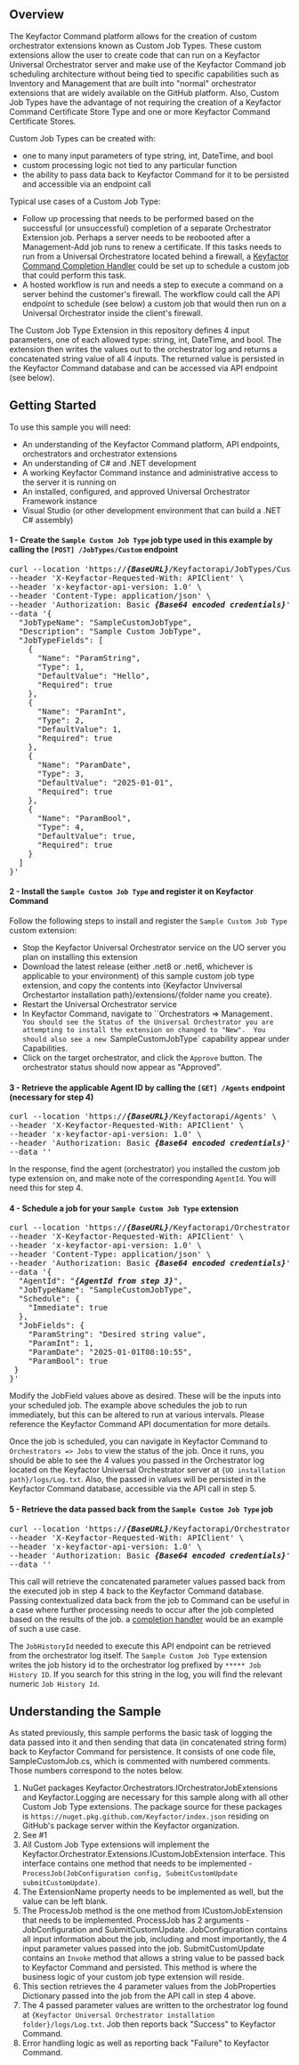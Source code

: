 ## Overview

The Keyfactor Command platform allows for the creation of custom orchestrator extensions known as Custom Job Types.  These custom extensions allow the user to create code that can run on a Keyfactor Universal Orchestrator server and make use of the Keyfactor Command job scheduling architecture without being tied to specific capabilities such as Inventory and Management that are built into "normal" orchestrator extensions that are widely available on the GitHub platform.  Also, Custom Job Types have the advantage of not requiring the creation of a Keyfactor Command Certificate Store Type and one or more Keyfactor Command Certificate Stores.

Custom Job Types can be created with:
- one to many input parameters of type string, int, DateTime, and bool
- custom processing logic not tied to any particular function
- the ability to pass data back to Keyfactor Command for it to be persisted and accessible via an endpoint call

Typical use cases of a Custom Job Type:
- Follow up processing that needs to be performed based on the successful (or unsuccessful) completion of a separate Orchestrator Extension job.  Perhaps a server needs to be reobooted after a Management-Add job runs to renew a certificate.  If this tasks needs to run from a Universal Orchestratore located behind a firewall, a [Keyfactor Command Completion Handler](https://github.com/Keyfactor/keyfactor-sample-jobcompletionhandler) could be set up to schedule a custom job that could perform this task.
- A hosted workflow is run and needs a step to execute a command on a server behind the customer's firewall.  The workflow could call the API endpoint to schedule (see below) a custom job that would then run on a Universal Orchestrator inside the client's firewall.


The Custom Job Type Extension in this repository defines 4 input parameters, one of each allowed type: string, int, DateTime, and bool.  The extension then writes the values out to the orchestrator log and returns a concatenated string value of all 4 inputs.  The returned value is persisted in the Keyfactor Command database and can be accessed via API endpoint (see below).


## Getting Started

To use this sample you will need:
- An understanding of the Keyfactor Command platform, API endpoints, orchestrators and orchestrator extensions
- An understanding of C# and .NET development
- A working Keyfactor Command instance and administrative access to the server it is running on
- An installed, configured, and approved Universal Orchestrator Framework instance
- Visual Studio (or other development environment that can build a .NET C# assembly)

#### 1 - Create the `Sample Custom Job Type` job type used in this example by calling the `[POST] /JobTypes/Custom` endpoint
<pre>
curl --location 'https://<b><i>{BaseURL}</b></i>/Keyfactorapi/JobTypes/Custom' \
--header 'X-Keyfactor-Requested-With: APIClient' \
--header 'x-keyfactor-api-version: 1.0' \
--header 'Content-Type: application/json' \
--header 'Authorization: Basic <b><i>{Base64 encoded credentials}</b></i>' \
--data '{
  "JobTypeName": "SampleCustomJobType",
  "Description": "Sample Custom JobType",
  "JobTypeFields": [
    {
      "Name": "ParamString",
      "Type": 1,
      "DefaultValue": "Hello",
      "Required": true
    },
    {
      "Name": "ParamInt",
      "Type": 2,
      "DefaultValue": 1,
      "Required": true
    }, 
    {
      "Name": "ParamDate",
      "Type": 3,
      "DefaultValue": "2025-01-01",
      "Required": true
    }, 
    {
      "Name": "ParamBool",
      "Type": 4,
      "DefaultValue": true,
      "Required": true
    }
  ]
}'
</pre>

#### 2 - Install the `Sample Custom Job Type` and register it on Keyfactor Command
Follow the following steps to install and register the `Sample Custom Job Type` custom extension:
- Stop the Keyfactor Universal Orchestrator service on the UO server you plan on installing this extension
- Download the latest release (either .net8 or .net6, whichever is applicable to your environment) of this sample custom job type extension, and copy the contents into {Keyfactor Unviversal Orchestartor installation path}/extensions/{folder name you create}.
- Restart the Universal Orchestrator service
- In Keyfactor Command, navigate to ``Orchestrators => Management`.  You should see the Status of the Universal Orchestrator you are attempting to install the extension on changed to "New".  You should also see a new `SampleCustomJobType` capability appear under Capabilities.
- Click on the target orchestrator, and click the `Approve` button.  The orchestrator status should now appear as "Approved".

#### 3 - Retrieve the applicable Agent ID by calling the `[GET] /Agents` endpoint (necessary for step 4)
<pre>
curl --location 'https://<b><i>{BaseURL}</b></i>/Keyfactorapi/Agents' \
--header 'X-Keyfactor-Requested-With: APIClient' \
--header 'x-keyfactor-api-version: 1.0' \
--header 'Authorization: Basic <b><i>{Base64 encoded credentials}</b></i>' \
--data ''
</pre>

In the response, find the agent (orchestrator) you installed the custom job type extension on, and make note of the corresponding `AgentId`.  You will need this for step 4.

#### 4 - Schedule a job for your `Sample Custom Job Type` extension
<pre>
curl --location 'https://<b><i>{BaseURL}</b></i>/Keyfactorapi/OrchestratorJobs/Custom' \
--header 'X-Keyfactor-Requested-With: APIClient' \
--header 'x-keyfactor-api-version: 1.0' \
--header 'Content-Type: application/json' \
--header 'Authorization: Basic <b><i>{Base64 encoded credentials}</b></i>' \
--data '{
  "AgentId": "<b><i>{AgentId from step 3}</b></i>",
  "JobTypeName": "SampleCustomJobType",
  "Schedule": {
    "Immediate": true
  },
  "JobFields": {
    "ParamString": "Desired string value",
    "ParamInt": 1,
    "ParamDate": "2025-01-01T08:10:55",
    "ParamBool": true
 }
}'
</pre>

Modify the JobField values above as desired.  These will be the inputs into your scheduled job.  The example above schedules the job to run immediately, but this can be altered to run at various intervals.  Please reference the Keyfactor Command API documentation for more details.

Once the job is scheduled, you can navigate in Keyfactor Command to `Orchestrators => Jobs` to view the status of the job.  Once it runs, you should be able to see the 4 values you passed in the Orchestrator log located on the Keyfactor Universal Orchestrator server at `{UO installation path}/logs/Log.txt`.  Also, the passed in values will be persisted in the Keyfactor Command database, accessible via the API call in step 5.

#### 5 - Retrieve the data passed back from the `Sample Custom Job Type` job
<pre>
curl --location 'https://<b><i>{BaseURL}</b></i>/Keyfactorapi/OrchestratorJobs/JobStatus/Data?jobHistoryId=<b><i>{job history id from job run in step 4}</b></i>' \
--header 'X-Keyfactor-Requested-With: APIClient' \
--header 'x-keyfactor-api-version: 1.0' \
--header 'Authorization: Basic <b><i>{Base64 encoded credentials}</b></i>' \
--data ''
</pre>

This call will retrieve the concatenated parameter values passed back from the executed job in step 4 back to the Keyfactor Command database.  Passing contextualized data back from the job to Command can be useful in a case where further processing needs to occur after the job completed based on the results of the job.  a [completion handler](https://github.com/Keyfactor/keyfactor-sample-jobcompletionhandler) would be an example of such a use case.

The `JobHistoryId` needed to execute this API endpoint can be retrieved from the orchestrator log itself.  The `Sample Custom Job Type` extension writes the job history id to the orchestrator log prefixed by `***** Job History ID`.  If you search for this string in the log, you will find the relevant numeric `Job History Id`.


## Understanding the Sample

As stated previously, this sample performs the basic task of logging the data passed into it and then sending that data (in concatenated string form) back to Keyfactor Command for persistence.  It consists of one code file, SampleCustomJob.cs, which is commented with numbered comments.  Those numbers correspond to the notes below.

1. NuGet packages Keyfactor.Orchestrators.IOrchestratorJobExtensions and Keyfactor.Logging are necessary for this sample along with all other Custom Job Type extensions.  The package source for these packages is `https://nuget.pkg.github.com/Keyfactor/index.json` residing on GitHub's package server within the Keyfactor organization.
2. See #1
3. All Custom Job Type extensions will implement the Keyfactor.Orchestrator.Extensions.ICustomJobExtension interface.  This interface contains one method that needs to be implemented - `ProcessJob(JobConfiguration config, SubmitCustomUpdate submitCustomUpdate)`.
4. The ExtensionName property needs to be implemented as well, but the value can be left blank.
5. The ProcessJob method is the one method from ICustomJobExtension that needs to be implemented.  ProcessJob has 2 arguments - JobConfiguration and SubmitCustomUpdate.  JobConfiguration contains all input information about the job, including and most importantly, the 4 input parameter values passed into the job.  SubmitCustomUpdate contains an `Invoke` method that allows a string value to be passed back to Keyfactor Command and persisted.  This method is where the business logic of your custom job type extension will reside.
6. This section retrieves the 4 parameter values from the JobProperties Dictionary passed into the job from the API call in step 4 above.
7. The 4 passed parameter values are written to the orchestrator log found at `{Keyfactor Universal Orchestrator installation folder}/logs/Log.txt`.  Job then reports back "Success" to Keyfactor Command.
8. Error handling logic as well as reporting back "Failure" to Keyfactor Command.